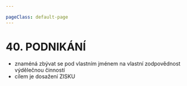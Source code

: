 ```yaml
---

pageClass: default-page
---
```


# 40. PODNIKÁNÍ

- znaméná zbývat se pod vlastním jménem na vlastní zodpovědnost výdělečnou činností
- cílem je dosažení ZISKU
